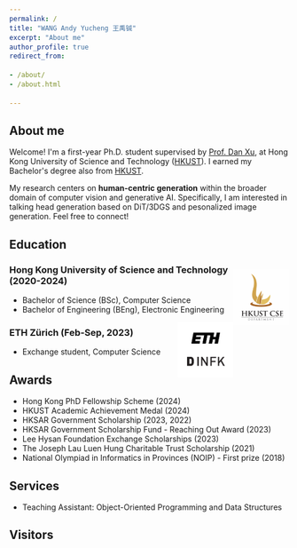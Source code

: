 ```yaml
---
permalink: /
title: "WANG Andy Yucheng 王禹铖"
excerpt: "About me"
author_profile: true
redirect_from:

- /about/
- /about.html

---
```


## About me
Welcome! I'm a first-year Ph.D. student supervised by [Prof. Dan Xu](https://www.danxurgb.net), at Hong Kong University of Science and Technology ([HKUST]((https://hkust.edu.hk/))). I earned my Bachelor's degree also from [HKUST]((https://hkust.edu.hk/)).

My research centers on **human-centric generation** within the broader domain of computer vision and generative AI. Specifically, I am interested in talking head generation based on DiT/3DGS and pesonalized image generation. Feel free to connect!

## Education 
<img src="images/HKUST.png" width="100" height="100" style="float: right; margin-right: 0px; margin-top: 15px"> 

### Hong Kong University of Science and Technology (2020-2024)
- Bachelor of Science (BSc), Computer Science
- Bachelor of Engineering (BEng), Electronic Engineering

<img src="images/ETH.png" width="100" height="100" style="float: right; margin-right: 0px;"> 

### ETH Zürich (Feb-Sep, 2023)
- Exchange student, Computer Science

## Awards
- Hong Kong PhD Fellowship Scheme (2024) 
- HKUST Academic Achievement Medal (2024)
- HKSAR Government Scholarship (2023, 2022)
- HKSAR Government Scholarship Fund - Reaching Out Award (2023)
- Lee Hysan Foundation Exchange Scholarships (2023)
- The Joseph Lau Luen Hung Charitable Trust Scholarship (2021)
- National Olympiad in Informatics in Provinces (NOIP) - First prize (2018)

## Services
- Teaching Assistant: Object-Oriented Programming and Data Structures

## Visitors
<script type='text/javascript' id='clustrmaps' src='//cdn.clustrmaps.com/map_v2.js?cl=080808&w=240&t=tt&d=CegsBXipognXpkc6GUQVYl4fAAwYxrhfjHCiMaDQwvQ&co=ffffff&cmo=3acc3a&cmn=ff5353&ct=808080'></script>